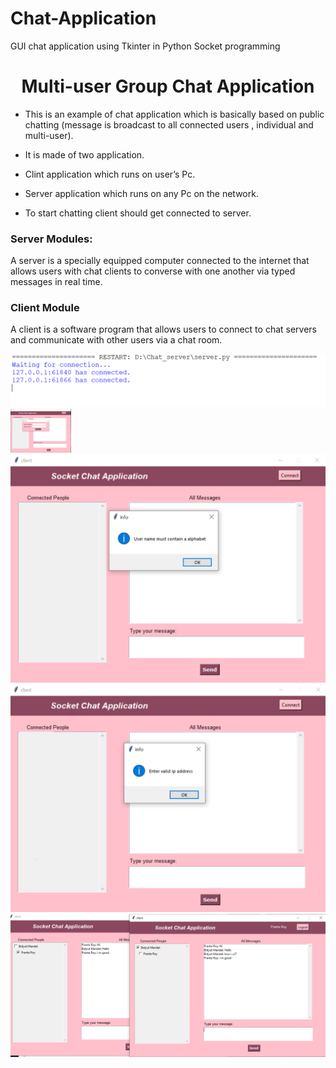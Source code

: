 # Chat-Application
GUI chat application using Tkinter in Python Socket programming
<h1 align="center">Multi-user Group Chat Application</h1>
 <ul>
  <li>
   <p>This is an example of chat application which is basically based on public chatting (message is broadcast to
    all
    connected users , individual and multi-user).</p>
  </li>
  <li>
   <p>It is made of two application.</p>
  </li>
  <li>
   <p>Clint application which runs on user’s Pc.</p>
  </li>
  <li>
   <p>Server application which runs on any Pc on the network.</p>
  </li>
  <li>
   <p>To start chatting client should get connected to server.</p>
  </li>
 </ul>
 <h3>Server Modules:</h3>
 <p>A server is a specially equipped computer connected to the internet that allows users with chat clients to converse
  with
  one another via typed messages in real time.
 </p>
 <h3>Client Module</h3>
 <p>A client is a software program that allows users to connect to chat servers and communicate with other users via a
  chat
  room.</p>
 <img src="./img/server1.PNG" alt="">
 <img src="./img/Client1.PNG" alt="" height="70">
 <img src="./img/Client2.PNG" alt="">
 <img src="./img/Client3.PNG" alt="">
 <img src="./img/Client4.PNG" alt="">
